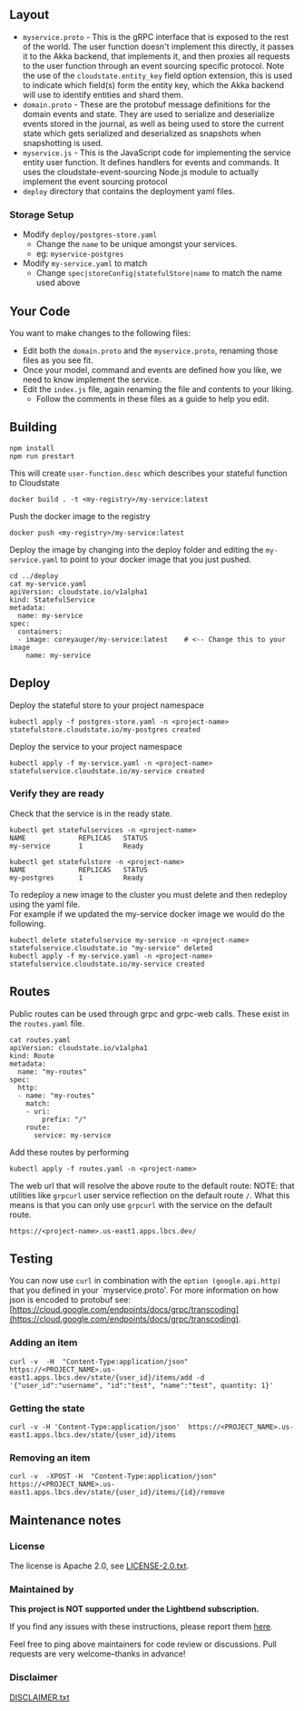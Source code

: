 
## Layout
* `myservice.proto` - This is the gRPC interface that is exposed to the rest of the world. The user function doesn't implement this directly, it passes it to the Akka backend, that implements it, and then proxies all requests to the user function through an event sourcing specific protocol. Note the use of the `cloudstate.entity_key` field option extension, this is used to indicate which field(s) form the entity key, which the Akka backend will use to identify entities and shard them.
* `domain.proto` - These are the protobuf message definitions for the domain events and state. They are used to serialize and deserialize events stored in the journal, as well as being used to store the current state which gets serialized and deserialized as snapshots when snapshotting is used.
* `myservice.js` - This is the JavaScript code for implementing the service entity user function. It defines handlers for events and commands. It uses the cloudstate-event-sourcing Node.js module to actually implement the event sourcing protocol
* `deploy` directory that contains the deployment yaml files.

### Storage Setup
* Modify `deploy/postgres-store.yaml`
    * Change the `name` to be unique amongst your services.
    * eg: `myservice-postgres`
* Modify `my-service.yaml` to match
    * Change `spec|storeConfig|statefulStore|name` to match the name used above

## Your Code
You want to make changes to the following files:
* Edit both the `domain.proto` and the `myservice.proto`, renaming those files as you see fit.
* Once your model, command and events are defined how you like, we need to know implement the service.
* Edit the `index.js` file, again renaming the file and contents to your liking.
   * Follow the comments in these files as a guide to help you edit.

## Building 
```
npm install
npm run prestart
```

This will create `user-function.desc` which describes your stateful function to Cloudstate
```
docker build . -t <my-registry>/my-service:latest
```

Push the docker image to the registry
```
docker push <my-registry>/my-service:latest
```

Deploy the image by changing into the deploy folder and editing the `my-service.yaml` to point to your docker image that you just pushed.
```
cd ../deploy
cat my-service.yaml
apiVersion: cloudstate.io/v1alpha1
kind: StatefulService
metadata:
  name: my-service
spec:
  containers:
  - image: coreyauger/my-service:latest    # <-- Change this to your image
    name: my-service
```

## Deploy

Deploy the stateful store to your project namespace
```
kubectl apply -f postgres-store.yaml -n <project-name>
statefulstore.cloudstate.io/my-postgres created
````

Deploy the service to your project namespace
```
kubectl apply -f my-service.yaml -n <project-name>
statefulservice.cloudstate.io/my-service created
````

### Verify they are ready
Check that the service is in the ready state.
```
kubectl get statefulservices -n <project-name>
NAME             REPLICAS   STATUS
my-service       1          Ready

kubectl get statefulstore -n <project-name>
NAME             REPLICAS   STATUS
my-postgres      1          Ready
```

To redeploy a new image to the cluster you must delete and then redeploy using the yaml file.  
For example if we updated the my-service docker image we would do the following.
````
kubectl delete statefulservice my-service -n <project-name>
statefulservice.cloudstate.io "my-service" deleted
kubectl apply -f my-service.yaml -n <project-name>    
statefulservice.cloudstate.io/my-service created
````

## Routes
Public routes can be used through grpc and grpc-web calls.  These exist in the `routes.yaml` file.

```
cat routes.yaml
apiVersion: cloudstate.io/v1alpha1
kind: Route
metadata:
  name: "my-routes"
spec:
  http:
  - name: "my-routes"
    match:
    - uri:
        prefix: "/"
    route:
      service: my-service     
```

Add these routes by performing
```
kubectl apply -f routes.yaml -n <project-name>
```

The web url that will resolve the above route to the default route:
NOTE: that utilities like `grpcurl` user service reflection on the default route `/`.  What this means is that you 
can only use `grpcurl` with the service on the default route.

`https://<project-name>.us-east1.apps.lbcs.dev/`

## Testing
You can now use `curl` in combination with the `option (google.api.http)` that you defined in your `myservice.proto'.  For more information 
on how json is encoded to protobuf see: [https://cloud.google.com/endpoints/docs/grpc/transcoding](https://cloud.google.com/endpoints/docs/grpc/transcoding).

### Adding an item
```
curl -v  -H  "Content-Type:application/json"  https://<PROJECT_NAME>.us-east1.apps.lbcs.dev/state/{user_id}/items/add -d '{"user_id":"username", "id":"test", "name":"test", quantity: 1}'
```

### Getting the state
```
curl -v -H 'Content-Type:application/json'  https://<PROJECT_NAME>.us-east1.apps.lbcs.dev/state/{user_id}/items
```

### Removing an item
```
curl -v  -XPOST -H  "Content-Type:application/json"  https://<PROJECT_NAME>.us-east1.apps.lbcs.dev/state/{user_id}/items/{id}/remove
```


## Maintenance notes

### License
The license is Apache 2.0, see [LICENSE-2.0.txt](LICENSE-2.0.txt).

### Maintained by
__This project is NOT supported under the Lightbend subscription.__

If you find any issues with these instructions, please report them [here](https://github.com/lightbend/cloudstate-samples/pull/link_to_issue_tracker).

Feel free to ping above maintainers for code review or discussions. Pull requests are very welcome–thanks in advance!


### Disclaimer

[DISCLAIMER.txt](../DISCLAIMER.txt)
